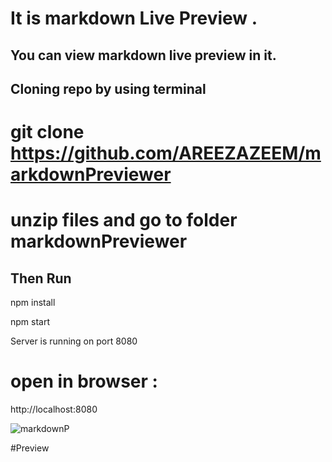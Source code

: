 # It is markdown Live Preview .
## You can view markdown live preview in it.

## Cloning repo by using terminal

# git clone https://github.com/AREEZAZEEM/markdownPreviewer

# unzip files and  go to folder markdownPreviewer


## Then  Run

npm install 

npm start

Server is running on port 8080

# open in browser :

http://localhost:8080

![markdownP](https://user-images.githubusercontent.com/94732877/159413900-4ebf8d1c-de50-455d-9480-4893209db3c4.png)


#Preview


